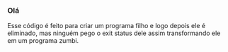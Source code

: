 ### Olá

Esse código é feito para criar um programa filho e logo depois ele é eliminado, mas ninguém pego o exit status dele assim transformando ele em um programa zumbi.
